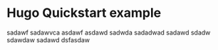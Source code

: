 # Hugo Quickstart example
sadawf
sadawvca
asdawf
asdawd
sadwda
sadadwad
sadawd
sdadw
sdawdaw
sadawd
dsfasdaw
